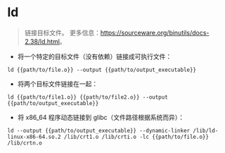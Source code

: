 # ld

> 链接目标文件。
> 更多信息：<https://sourceware.org/binutils/docs-2.38/ld.html>。

- 将一个特定的目标文件（没有依赖）链接成可执行文件：

`ld {{path/to/file.o}} --output {{path/to/output_executable}}`

- 将两个目标文件链接在一起：

`ld {{path/to/file1.o}} {{path/to/file2.o}} --output {{path/to/output_executable}}`

- 将 x86_64 程序动态链接到 glibc（文件路径根据系统而异）：

`ld --output {{path/to/output_executable}} --dynamic-linker /lib/ld-linux-x86-64.so.2 /lib/crt1.o /lib/crti.o -lc {{path/to/file.o}} /lib/crtn.o`